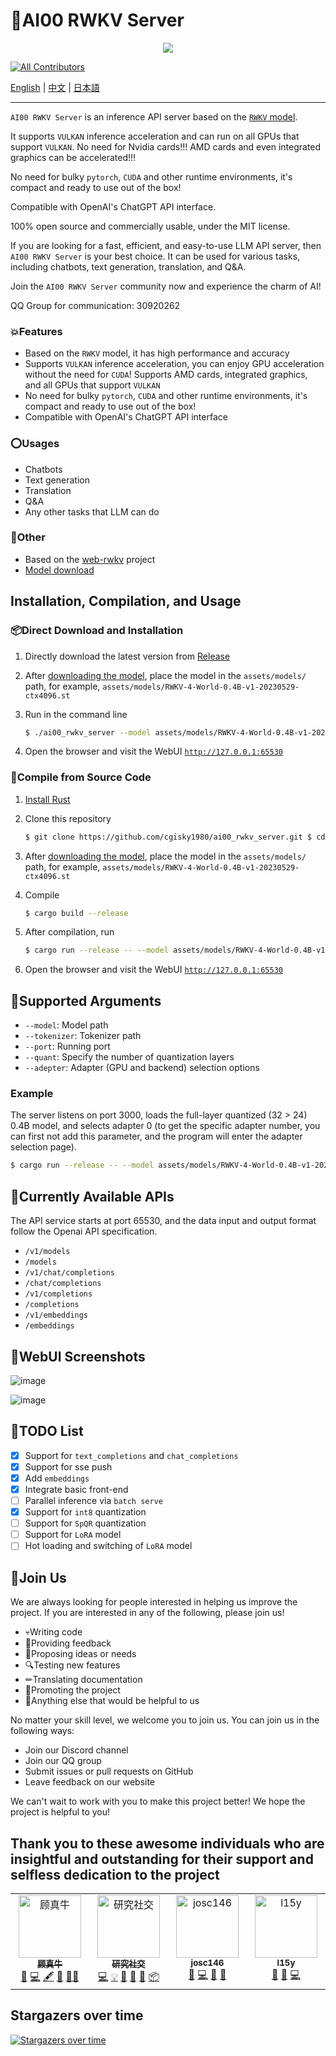 # 💯AI00 RWKV Server
<p align='center'>
<image src="docs/ai00.gif" />
</p>
 
<!-- ALL-CONTRIBUTORS-BADGE:START - Do not remove or modify this section --> 
[![All Contributors](https://img.shields.io/badge/all_contributors-4-orange.svg?style=flat-square)](#contributors-) 
<!-- ALL-CONTRIBUTORS-BADGE:END -->
 
 [English](README.md) | [中文](README_zh.md)  | [日本語](README_jp.md)
 
---

`AI00 RWKV Server` is an inference API server based on the [`RWKV` model](https://github.com/BlinkDL/ChatRWKV).

It supports `VULKAN` inference acceleration and can run on all GPUs that support `VULKAN`. No need for Nvidia cards!!! AMD cards and even integrated graphics can be accelerated!!!

No need for bulky `pytorch`, `CUDA` and other runtime environments, it's compact and ready to use out of the box!

Compatible with OpenAI's ChatGPT API interface.

100% open source and commercially usable, under the MIT license.

If you are looking for a fast, efficient, and easy-to-use LLM API server, then `AI00 RWKV Server` is your best choice. It can be used for various tasks, including chatbots, text generation, translation, and Q&A.

Join the `AI00 RWKV Server` community now and experience the charm of AI!

QQ Group for communication: 30920262

### 💥Features

*   Based on the `RWKV` model, it has high performance and accuracy
*   Supports `VULKAN` inference acceleration, you can enjoy GPU acceleration without the need for `CUDA`! Supports AMD cards, integrated graphics, and all GPUs that support `VULKAN`
*   No need for bulky `pytorch`, `CUDA` and other runtime environments, it's compact and ready to use out of the box!
*   Compatible with OpenAI's ChatGPT API interface

### ⭕Usages

*   Chatbots
*   Text generation
*   Translation
*   Q&A
*   Any other tasks that LLM can do

### 👻Other

*   Based on the [web-rwkv](https://github.com/cryscan/web-rwkv) project
*   [Model download](https://huggingface.co/cgisky/RWKV-safetensors-fp16)

## Installation, Compilation, and Usage

### 📦Direct Download and Installation

1.  Directly download the latest version from [Release](https://github.com/cgisky1980/ai00_rwkv_server/releases)
    
2.  After [downloading the model](https://huggingface.co/cgisky/RWKV-safetensors-fp16), place the model in the `assets/models/` path, for example, `assets/models/RWKV-4-World-0.4B-v1-20230529-ctx4096.st`
    
3.  Run in the command line
    
    ```bash
    $ ./ai00_rwkv_server --model assets/models/RWKV-4-World-0.4B-v1-20230529-ctx4096.st
    ```
    
4.  Open the browser and visit the WebUI [`http://127.0.0.1:65530`](http://127.0.0.1:65530)
    

### 📜Compile from Source Code

1.  [Install Rust](https://www.rust-lang.org/)
    
2.  Clone this repository
    
    ```bash
    $ git clone https://github.com/cgisky1980/ai00_rwkv_server.git $ cd ai00_rwkv_server
    ```
    
3.  After [downloading the model](https://huggingface.co/cgisky/RWKV-safetensors-fp16), place the model in the `assets/models/` path, for example, `assets/models/RWKV-4-World-0.4B-v1-20230529-ctx4096.st`
    
4.  Compile
    
    ```bash
    $ cargo build --release
    ```
    
5.  After compilation, run
    
    ```bash
    $ cargo run --release -- --model assets/models/RWKV-4-World-0.4B-v1-20230529-ctx4096.st
    ```
    
6.  Open the browser and visit the WebUI [`http://127.0.0.1:65530`](http://127.0.0.1:65530)
    

## 📝Supported Arguments

*   `--model`: Model path
*   `--tokenizer`: Tokenizer path
*   `--port`: Running port
*   `--quant`: Specify the number of quantization layers
*   `--adepter`: Adapter (GPU and backend) selection options

### Example

The server listens on port 3000, loads the full-layer quantized (32 > 24) 0.4B model, and selects adapter 0 (to get the specific adapter number, you can first not add this parameter, and the program will enter the adapter selection page).

```bash
$ cargo run --release -- --model assets/models/RWKV-4-World-0.4B-v1-20230529-ctx4096.st --port 3000 --quant 32 --adepter 0
```

## 📙Currently Available APIs

The API service starts at port 65530, and the data input and output format follow the Openai API specification.

*   `/v1/models`
*   `/models`
*   `/v1/chat/completions`
*   `/chat/completions`
*   `/v1/completions`
*   `/completions`
*   `/v1/embeddings`
*   `/embeddings`

## 📙WebUI Screenshots

![image](https://github.com/cgisky1980/ai00_rwkv_server/assets/82481660/33e8da0b-5d3f-4dfc-bf35-4a8147d099bc)

![image](https://github.com/cgisky1980/ai00_rwkv_server/assets/82481660/a24d6c72-31a0-4ff7-8a61-6eb98aae46e8)

## 📝TODO List

*   [x] Support for `text_completions` and `chat_completions`
*   [x] Support for sse push
*   [x] Add `embeddings`
*   [x] Integrate basic front-end
*   [ ] Parallel inference via `batch serve`
*   [x] Support for `int8` quantization
*   [ ] Support for `SpQR` quantization
*   [ ] Support for `LoRA` model
*   [ ] Hot loading and switching of `LoRA` model

## 👥Join Us

We are always looking for people interested in helping us improve the project. If you are interested in any of the following, please join us!

*   💀Writing code
*   💬Providing feedback
*   🔆Proposing ideas or needs
*   🔍Testing new features
*   ✏Translating documentation
*   📣Promoting the project
*   🏅Anything else that would be helpful to us

No matter your skill level, we welcome you to join us. You can join us in the following ways:

*   Join our Discord channel
*   Join our QQ group
*   Submit issues or pull requests on GitHub
*   Leave feedback on our website

We can't wait to work with you to make this project better! We hope the project is helpful to you!


## Thank you to these awesome individuals who are insightful and outstanding for their support and selfless dedication to the project
<!-- ALL-CONTRIBUTORS-LIST:START - Do not remove or modify this section -->
<!-- prettier-ignore-start -->
<!-- markdownlint-disable -->
<table>
  <tbody>
    <tr>
      <td align="center" valign="top" width="14.28%"><a href="https://github.com/cgisky1980"><img src="https://avatars.githubusercontent.com/u/82481660?v=4?s=100" width="100px;" alt="顾真牛"/><br /><sub><b>顾真牛</b></sub></a><br /><a href="https://github.com/cgisky1980/ai00_rwkv_server/commits?author=cgisky1980" title="Documentation">📖</a> <a href="https://github.com/cgisky1980/ai00_rwkv_server/commits?author=cgisky1980" title="Code">💻</a> <a href="#content-cgisky1980" title="Content">🖋</a> <a href="#design-cgisky1980" title="Design">🎨</a> <a href="#mentoring-cgisky1980" title="Mentoring">🧑‍🏫</a></td>
      <td align="center" valign="top" width="14.28%"><a href="http://cryscan.github.io/profile"><img src="https://avatars.githubusercontent.com/u/16053640?v=4?s=100" width="100px;" alt="研究社交"/><br /><sub><b>研究社交</b></sub></a><br /><a href="https://github.com/cgisky1980/ai00_rwkv_server/commits?author=cryscan" title="Code">💻</a> <a href="#example-cryscan" title="Examples">💡</a> <a href="#ideas-cryscan" title="Ideas, Planning, & Feedback">🤔</a> <a href="#maintenance-cryscan" title="Maintenance">🚧</a> <a href="https://github.com/cgisky1980/ai00_rwkv_server/pulls?q=is%3Apr+reviewed-by%3Acryscan" title="Reviewed Pull Requests">👀</a> <a href="#platform-cryscan" title="Packaging/porting to new platform">📦</a></td>
      <td align="center" valign="top" width="14.28%"><a href="https://github.com/josStorer"><img src="https://avatars.githubusercontent.com/u/13366013?v=4?s=100" width="100px;" alt="josc146"/><br /><sub><b>josc146</b></sub></a><br /><a href="https://github.com/cgisky1980/ai00_rwkv_server/issues?q=author%3AjosStorer" title="Bug reports">🐛</a> <a href="https://github.com/cgisky1980/ai00_rwkv_server/commits?author=josStorer" title="Code">💻</a> <a href="#ideas-josStorer" title="Ideas, Planning, & Feedback">🤔</a> <a href="#tool-josStorer" title="Tools">🔧</a></td>
      <td align="center" valign="top" width="14.28%"><a href="https://github.com/l15y"><img src="https://avatars.githubusercontent.com/u/11372524?v=4?s=100" width="100px;" alt="l15y"/><br /><sub><b>l15y</b></sub></a><br /><a href="#tool-l15y" title="Tools">🔧</a> <a href="#plugin-l15y" title="Plugin/utility libraries">🔌</a> <a href="https://github.com/cgisky1980/ai00_rwkv_server/commits?author=l15y" title="Code">💻</a></td>
    </tr>
  </tbody>
</table>

<!-- markdownlint-restore -->
<!-- prettier-ignore-end -->

<!-- ALL-CONTRIBUTORS-LIST:END -->


## Stargazers over time

[![Stargazers over time](https://starchart.cc/cgisky1980/ai00_rwkv_server.svg)](https://starchart.cc/cgisky1980/ai00_rwkv_server)
